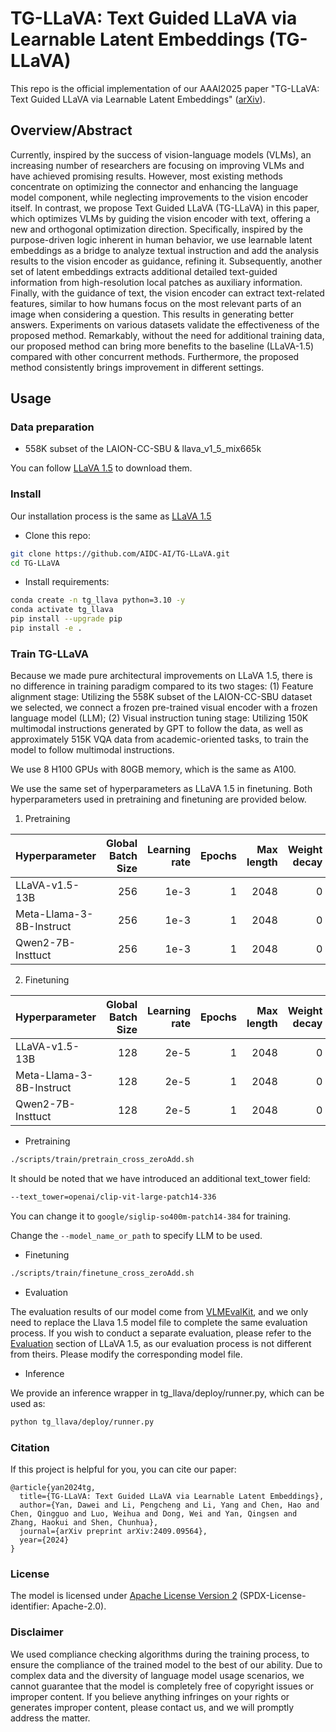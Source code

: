 # TG-LLaVA: Text Guided LLaVA via Learnable Latent Embeddings (TG-LLaVA)

This repo is the official implementation of our AAAI2025 paper "TG-LLaVA: Text Guided LLaVA via Learnable Latent Embeddings" ([arXiv](https://arxiv.org/abs/2409.09564)). 

## Overview/Abstract

Currently, inspired by the success of vision-language models (VLMs), an increasing number of researchers are focusing on improving VLMs and have achieved promising results. However, most existing methods concentrate on optimizing the connector and enhancing the language model component, while neglecting improvements to the vision encoder itself. In contrast, we propose Text Guided LLaVA (TG-LLaVA) in this paper, which optimizes VLMs by guiding the vision encoder with text, offering a new and orthogonal optimization direction. Specifically, inspired by the purpose-driven logic inherent in human behavior, we use learnable latent embeddings as a bridge to analyze textual instruction and add the analysis results to the vision encoder as guidance, refining it. Subsequently, another set of latent embeddings extracts additional detailed text-guided information from high-resolution local patches as auxiliary information. Finally, with the guidance of text, the vision encoder can extract text-related features, similar to how humans focus on the most relevant parts of an image when considering a question. This results in generating better answers. Experiments on various datasets validate the effectiveness of the proposed method. 
Remarkably, without the need for additional training data, our proposed method can bring more benefits to the baseline (LLaVA-1.5) compared with other concurrent methods. Furthermore, the proposed method consistently brings improvement in different settings.


## Usage

### Data preparation

- 558K subset of the LAION-CC-SBU & llava_v1_5_mix665k

You can follow [LLaVA 1.5](https://github.com/haotian-liu/LLaVA) to download them. 


### Install

Our installation process is the same as [LLaVA 1.5](https://github.com/haotian-liu/LLaVA)

- Clone this repo:

```bash
git clone https://github.com/AIDC-AI/TG-LLaVA.git
cd TG-LLaVA
```

- Install requirements:

```bash
conda create -n tg_llava python=3.10 -y
conda activate tg_llava
pip install --upgrade pip
pip install -e .
```


### Train TG-LLaVA

Because we made pure architectural improvements on LLaVA 1.5, there is no difference in training paradigm compared to its two stages: (1) Feature alignment stage: Utilizing the 558K subset of the LAION-CC-SBU dataset we selected, we connect a frozen pre-trained visual encoder with a frozen language model (LLM); (2) Visual instruction tuning stage: Utilizing 150K multimodal instructions generated by GPT to follow the data, as well as approximately 515K VQA data from academic-oriented tasks, to train the model to follow multimodal instructions.

We use 8 H100 GPUs with 80GB memory, which is the same as A100.

We use the same set of hyperparameters as LLaVA 1.5 in finetuning.  Both hyperparameters used in pretraining and finetuning are provided below.

1. Pretraining

| Hyperparameter | Global Batch Size | Learning rate | Epochs | Max length | Weight decay |
| --- | ---: | ---: | ---: | ---: | ---: |
| LLaVA-v1.5-13B | 256 | 1e-3 | 1 | 2048 | 0 |
| Meta-Llama-3-8B-Instruct | 256 | 1e-3 | 1 | 2048 | 0 |
| Qwen2-7B-Insttuct | 256 | 1e-3 | 1 | 2048 | 0 |

2. Finetuning

| Hyperparameter | Global Batch Size | Learning rate | Epochs | Max length | Weight decay |
| --- | ---: | ---: | ---: | ---: | ---: |
| LLaVA-v1.5-13B | 128 | 2e-5 | 1 | 2048 | 0 |
| Meta-Llama-3-8B-Instruct | 128 | 2e-5 | 1 | 2048 | 0 |
| Qwen2-7B-Insttuct | 128 | 2e-5 | 1 | 2048 | 0 |

- Pretraining
```bash
./scripts/train/pretrain_cross_zeroAdd.sh
```

It should be noted that we have introduced an additional text_tower field:
```bash
--text_tower=openai/clip-vit-large-patch14-336 
```
You can change it to `google/siglip-so400m-patch14-384` for training.

Change the `--model_name_or_path` to specify LLM to be used.

- Finetuning
```bash
./scripts/train/finetune_cross_zeroAdd.sh
```

- Evaluation

The evaluation results of our model come from [VLMEvalKit](https://github.com/open-compass/VLMEvalKit), and we only need to replace the Llava 1.5 model file to complete the same evaluation process.
If you wish to conduct a separate evaluation, please refer to the [Evaluation](https://github.com/haotian-liu/LLaVA/blob/main/docs/Evaluation.md) section of LLaVA 1.5, as our evaluation process is not different from theirs. Please modify the corresponding model file.

- Inference

We provide an inference wrapper in tg_llava/deploy/runner.py, which can be used as:

```bash
python tg_llava/deploy/runner.py
```

### Citation
If this project is helpful for you, you can cite our paper:
```
@article{yan2024tg,
  title={TG-LLaVA: Text Guided LLaVA via Learnable Latent Embeddings},
  author={Yan, Dawei and Li, Pengcheng and Li, Yang and Chen, Hao and Chen, Qingguo and Luo, Weihua and Dong, Wei and Yan, Qingsen and Zhang, Haokui and Shen, Chunhua},
  journal={arXiv preprint arXiv:2409.09564},
  year={2024}
}
```

### License
The model is licensed under [Apache License Version 2](https://huggingface.co/datasets/choosealicense/licenses/blob/main/markdown/apache-2.0.md) (SPDX-License-identifier: Apache-2.0).


### Disclaimer
We used compliance checking algorithms during the training process, to ensure the compliance of the trained model to the best of our ability. Due to complex data and the diversity of language model usage scenarios, we cannot guarantee that the model is completely free of copyright issues or improper content. If you believe anything infringes on your rights or generates improper content, please contact us, and we will promptly address the matter.